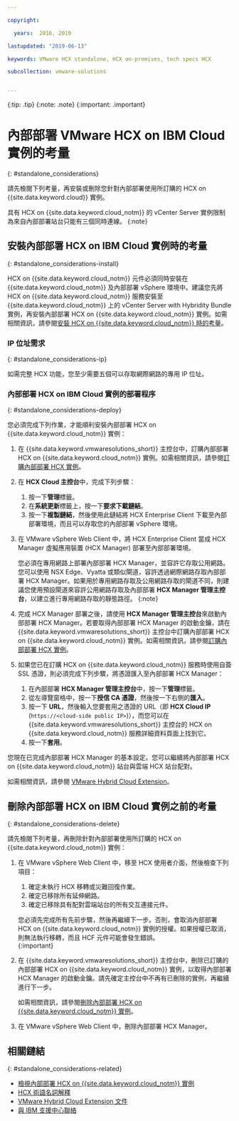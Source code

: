 ```yaml
---

copyright:

  years:  2016, 2019

lastupdated: "2019-06-13"

keywords: VMware HCX standalone, HCX on-premises, tech specs HCX

subcollection: vmware-solutions


---
```


{:tip: .tip}
{:note: .note}
{:important: .important}

# 內部部署 VMware HCX on IBM Cloud 實例的考量
{: #standalone_considerations}

請先檢閱下列考量，再安裝或刪除您針對內部部署使用所訂購的 HCX on {{site.data.keyword.cloud}} 實例。

具有 HCX on {{site.data.keyword.cloud_notm}} 的 vCenter Server 實例限制為來自內部部署站台只能有三個同時連線。
{:note}

## 安裝內部部署 HCX on IBM Cloud 實例時的考量
{: #standalone_considerations-install}

HCX on {{site.data.keyword.cloud_notm}} 元件必須同時安裝在 {{site.data.keyword.cloud_notm}} 及內部部署 vSphere 環境中。建議您先將 HCX on {{site.data.keyword.cloud_notm}} 服務安裝至 {{site.data.keyword.cloud_notm}} 上的 vCenter Server with Hybridity Bundle 實例，再安裝內部部署 HCX on {{site.data.keyword.cloud_notm}} 實例。如需相關資訊，請參閱[安裝 HCX on {{site.data.keyword.cloud_notm}} 時的考量](/docs/services/vmwaresolutions/vcenter?topic=vmware-solutions-hcx_considerations#hcx_considerations-install)。

### IP 位址需求
{: #standalone_considerations-ip}

如需完整 HCX 功能，您至少需要五個可以存取網際網路的專用 IP 位址。

### 內部部署 HCX on IBM Cloud 實例的部署程序
{: #standalone_considerations-deploy}

您必須完成下列作業，才能順利安裝內部部署 HCX on {{site.data.keyword.cloud_notm}} 實例：
1. 在 {{site.data.keyword.vmwaresolutions_short}} 主控台中，訂購內部部署 HCX on {{site.data.keyword.cloud_notm}} 實例。如需相關資訊，請參閱[訂購內部部署 HCX 實例](/docs/services/vmwaresolutions/services?topic=vmware-solutions-standalone_orderingserviceinstances)。
2. 在 **HCX Cloud 主控台**中，完成下列步驟：
    1. 按一下**管理**標籤。
    2. 在**系統更新**標籤上，按一下**要求下載鏈結**。
    3. 按一下**複製鏈結**，然後使用此鏈結將 HCX Enterprise Client 下載至內部部署環境，而且可以存取您的內部部署 vSphere 環境。
3. 在 VMware vSphere Web Client 中，將 HCX Enterprise Client 當成 HCX Manager 虛擬應用裝置 (HCX Manager) 部署至內部部署環境。

   您必須在專用網路上部署內部部署 HCX Manager，並容許它存取公用網路。您可以使用 NSX Edge、Vyatta 或類似閘道，容許透過網際網路存取內部部署 HCX Manager。如果用於專用網路存取及公用網路存取的閘道不同，則建議您使用預設閘道來容許公用網路存取及內部部署 **HCX Manager 管理主控台**，以建立進行專用網路存取的靜態路徑。
   {:note}
4. 完成 HCX Manager 部署之後，請使用 **HCX Manager 管理主控台**來啟動內部部署 HCX Manager。若要取得內部部署 HCX Manager 的啟動金鑰，請在 {{site.data.keyword.vmwaresolutions_short}} 主控台中訂購內部部署 HCX on {{site.data.keyword.cloud_notm}} 實例。如需相關資訊，請參閱[訂購內部部署 HCX 實例](/docs/services/vmwaresolutions/services?topic=vmware-solutions-standalone_orderingserviceinstances)。
5. 如果您已在訂購 HCX on {{site.data.keyword.cloud_notm}} 服務時使用自簽 SSL 憑證，則必須完成下列步驟，將憑證匯入至內部部署 HCX Manager：
    1. 在內部部署 **HCX Manager 管理主控台**中，按一下**管理**標籤。
    2. 從左導覽窗格中，按一下**授信 CA 憑證**，然後按一下右側的**匯入**。
    3. 按一下 **URL**，然後輸入您要套用之憑證的 URL（即 **HCX Cloud IP** (``https://<cloud-side public IP>``)），而您可以在 {{site.data.keyword.vmwaresolutions_short}} 主控台的 HCX on {{site.data.keyword.cloud_notm}} 服務詳細資料頁面上找到它。
    4. 按一下**套用**。

您現在已完成內部部署 HCX Manager 的基本設定。您可以繼續將內部部署 HCX on {{site.data.keyword.cloud_notm}} 站台與雲端 HCX 站台配對。

如需相關資訊，請參閱 [VMware Hybrid Cloud Extension](https://cloud.vmware.com/vmware-hcx)。

## 刪除內部部署 HCX on IBM Cloud 實例之前的考量
{: #standalone_considerations-delete}

請先檢閱下列考量，再刪除針對內部部署使用所訂購的 HCX on {{site.data.keyword.cloud_notm}} 實例：
1. 在 VMware vSphere Web Client 中，移至 HCX 使用者介面，然後檢查下列項目：
    1. 確定未執行 HCX 移轉或災難回復作業。
    2. 確定已移除所有延伸網路。
    3. 確定已移除具有配對雲端站台的所有交互連接元件。

   您必須先完成所有先前步驟，然後再繼續下一步。否則，會取消內部部署 HCX on {{site.data.keyword.cloud_notm}} 實例的授權。如果授權已取消，則無法執行移轉，而且 HCF 元件可能會發生錯誤。  
   {:important}
2. 在 {{site.data.keyword.vmwaresolutions_short}} 主控台中，刪除已訂購的內部部署 HCX on {{site.data.keyword.cloud_notm}} 實例，以取得內部部署 HCX Manager 的啟動金鑰。請先確定主控台中不再有已刪除的實例，再繼續進行下一步。

   如需相關資訊，請參閱[刪除內部部署 HCX on {{site.data.keyword.cloud_notm}} 實例](/docs/services/vmwaresolutions/services?topic=vmware-solutions-standalone_deletingserviceinstances)。
3. 在 VMware vSphere Web Client 中，刪除內部部署 HCX Manager。

## 相關鏈結
{: #standalone_considerations-related}

* [檢視內部部署 HCX on {{site.data.keyword.cloud_notm}} 實例](/docs/services/vmwaresolutions/services?topic=vmware-solutions-standalone_viewingserviceinstances)
* [HCX 術語名詞解釋](/docs/services/vmwaresolutions/services?topic=vmware-solutions-hcx_glossary)
* [VMware Hybrid Cloud Extension 文件](https://cloud.vmware.com/vmware-hcx/resources)
* [與 IBM 支援中心聯絡](/docs/services/vmwaresolutions/vmonic?topic=vmware-solutions-trbl_support)
